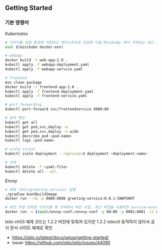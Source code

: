 ## Getting Started

### 기본 명령어
*Kubernetes*
```bash
# 이미지를 로컬 환경에 저장하고 레지스트리로 전송한 다음 Minikube 에서 가져오는 대신 컨테이너 이미지를 Minikube 인스턴스에 직접 저장할 수 있다.
eval $(minikube docker-env)

# webapp
docker build -t web-app:1.0 .
kubectl apply -f webapp-deployment.yaml
kubectl apply -f webapp-service.yaml

# frontend
mvn clean package
docker build -t frontend-app:1.0 .
kubectl apply -f frontend-deployment.yaml
kubectl apply -f frontend-service.yaml

# port forwarding
kubectl port-forward svc/frontendservice 8080:80

# 동작 확인
kubectl get all
kubectl get pod,svc,deploy -w
kubectl get pod,svc,deploy -o wide
kubectl decsribe pod <pod-name>
kubectl logs <pod-name>

# scale in/out
kubectl scale deployment --replicas=3 deployment <deployment-name> 

# 삭제
kubectl delete -f <yaml-file>
kubectl delete all --all
```

*Envoy*
```bash
# 예제 서비스(greeting-service) 실행
./gradlew bootBuildImage
docker run --rm -p 8080:8080 greeting-service:0.0.1-SNAPSHOT

# 버전 지정 안하면 이미지를 못 가져와서 버전 지정, 최신 버전을 사용하면 service-envoy.yaml 설정 오류 발생
docker run -v $(pwd)/envoy-conf:/envoy-conf -p 80:80 -p 8081:8081 -it envoyproxy/envoy-alpine:v1.10.0 envoy -c ./envoy-conf/service-envoy.yaml
```

*Istio*
ch03 예제 코드는 1.2.2 버전에 맞춰져 있지만 1.2.2 istioctl 동작하지 않아서 공식 문서 사이트 예제로 확인
- https://istio.io/latest/docs/setup/getting-started/
- issue: https://github.com/istio/istio/issues/44090
